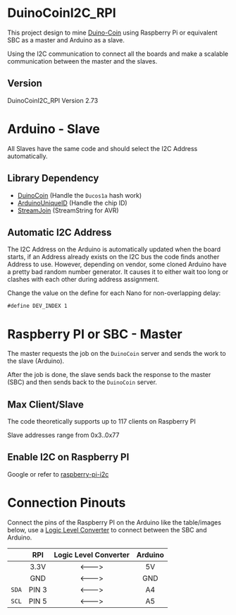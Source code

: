 # DuinoCoinI2C_RPI
This project design to mine [Duino-Coin](https://github.com/revoxhere/duino-coin) using Raspberry Pi or equivalent SBC as a master and Arduino as a slave.

Using the I2C communication to connect all the boards and make a scalable communication between the master and the slaves.

## Version

DuinoCoinI2C_RPI Version 2.73

# Arduino - Slave

All Slaves have the same code and should select the I2C Address automatically.


## Library Dependency

* [DuinoCoin](https://github.com/ricaun/arduino-DuinoCoin) (Handle the `Ducos1a` hash work)
* [ArduinoUniqueID](https://github.com/ricaun/ArduinoUniqueID) (Handle the chip ID)
* [StreamJoin](https://github.com/ricaun/StreamJoin) (StreamString for AVR)

## Automatic I2C Address 

The I2C Address on the Arduino is automatically updated when the board starts, if an Address already exists on the I2C bus the code finds another Address to use.
However, depending on vendor, some cloned Arduino have a pretty bad random number generator. It causes it to either wait too long or clashes with each other during address assignment.

Change the value on the define for each Nano for non-overlapping delay:
```
#define DEV_INDEX 1
```

# Raspberry PI or SBC - Master

The master requests the job on the `DuinoCoin` server and sends the work to the slave (Arduino).

After the job is done, the slave sends back the response to the master (SBC) and then sends back to the `DuinoCoin` server.

## Max Client/Slave

The code theoretically supports up to 117 clients on Raspberry PI

Slave addresses range from 0x3..0x77

## Enable I2C on Raspberry PI

Google or refer to [raspberry-pi-i2c](https://pimylifeup.com/raspberry-pi-i2c/)

# Connection Pinouts

Connect the pins of the Raspberry PI on the Arduino like the table/images below, use a [Logic Level Converter](https://www.sparkfun.com/products/12009) to connect between the SBC and Arduino.

|| RPI | Logic Level Converter | Arduino |
|:-:| :----: | :-----: | :-----: |
||3.3V | <---> | 5V |
||GND | <---> | GND |
|`SDA`| PIN 3 | <---> | A4 |
|`SCL`| PIN 5 | <---> | A5 |
